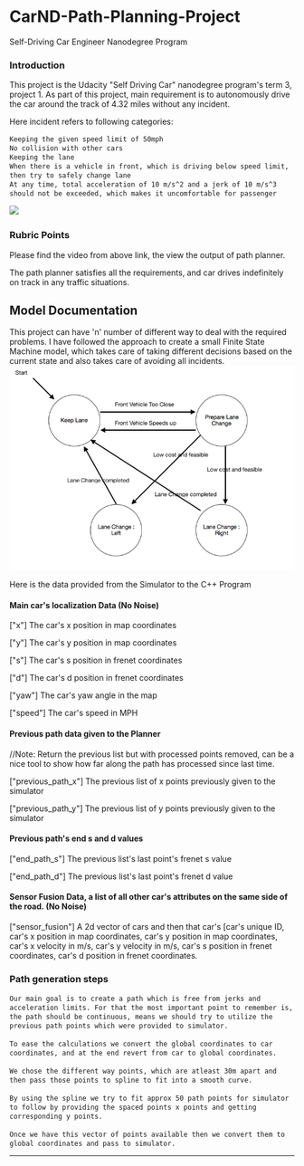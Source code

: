 # CarND-Path-Planning-Project
Self-Driving Car Engineer Nanodegree Program
   
### Introduction
This project is the Udacity "Self Driving Car" nanodegree program's term 3, project 1. As part of this project, main requirement is to autonomously drive the car around the track of 4.32 miles without any incident.

Here incident refers to following categories:

    Keeping the given speed limit of 50mph
    No collision with other cars
    Keeping the lane
    When there is a vehicle in front, which is driving below speed limit, then try to safely change lane
    At any time, total acceleration of 10 m/s^2 and a jerk of 10 m/s^3 should not be exceeded, which makes it uncomfortable for passenger

[![](http://img.youtube.com/vi/ZxJMrPW7eSc/0.jpg)](http://www.youtube.com/watch?v=ZxJMrPW7eSc "Click here for Output Video")

### Rubric Points

Please find the video from above link, the view the output of path planner.

The path planner satisfies all the requirements, and car drives indefinitely on track in any traffic situations.

## Model Documentation

This project can have 'n' number of different way to deal with the required problems. I have followed the approach to create a small Finite State Machine model, which takes care of taking different decisions based on the current state and also takes care of avoiding all incidents.
![png](Behavior_FSM.png)

Here is the data provided from the Simulator to the C++ Program

#### Main car's localization Data (No Noise)

["x"] The car's x position in map coordinates

["y"] The car's y position in map coordinates

["s"] The car's s position in frenet coordinates

["d"] The car's d position in frenet coordinates

["yaw"] The car's yaw angle in the map

["speed"] The car's speed in MPH

#### Previous path data given to the Planner

//Note: Return the previous list but with processed points removed, can be a nice tool to show how far along
the path has processed since last time. 

["previous_path_x"] The previous list of x points previously given to the simulator

["previous_path_y"] The previous list of y points previously given to the simulator

#### Previous path's end s and d values 

["end_path_s"] The previous list's last point's frenet s value

["end_path_d"] The previous list's last point's frenet d value

#### Sensor Fusion Data, a list of all other car's attributes on the same side of the road. (No Noise)

["sensor_fusion"] A 2d vector of cars and then that car's [car's unique ID, car's x position in map coordinates, car's y position in map coordinates, car's x velocity in m/s, car's y velocity in m/s, car's s position in frenet coordinates, car's d position in frenet coordinates. 

### Path generation steps

    Our main goal is to create a path which is free from jerks and acceleration limits. For that the most important point to remember is, the path should be continuous, means we should try to utilize the previous path points which were provided to simulator.

    To ease the calculations we convert the global coordinates to car coordinates, and at the end revert from car to global coordinates.

    We chose the different way points, which are atleast 30m apart and then pass those points to spline to fit into a smooth curve.

    By using the spline we try to fit approx 50 path points for simulator to follow by providing the spaced points x points and getting corresponding y points.

    Once we have this vector of points available then we convert them to global coordinates and pass to simulator.


---

